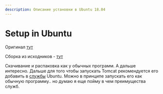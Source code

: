 ```yaml
---
description: Описание установки в Ubuntu 18.04
---
```


# Setup in Ubuntu

Оригинал  [тут](https://community.vscale.io/hc/ru/community/posts/211836285-%D0%A3%D1%81%D1%82%D0%B0%D0%BD%D0%BE%D0%B2%D0%BA%D0%B0-%D0%B8-%D0%BD%D0%B0%D1%81%D1%82%D1%80%D0%BE%D0%B9%D0%BA%D0%B0-Tomcat-9-%D0%BD%D0%B0-Ubuntu-16-04)

Сборка из исходников - [тут](http://dev-blogs.com/%D1%81%D0%B1%D0%BE%D1%80%D0%BA%D0%B0-%D0%B8-%D0%BD%D0%B0%D1%81%D1%82%D1%80%D0%BE%D0%B9%D0%BA%D0%B0-tomcat/)

Скачивание и распаковка как у обычных программ. А дальше интересно. Дальше для того чтобы запускать Tomcat рекомендуется его добавить в [службы](https://javaninja.gitbook.io/project/other/linux/notes/services-in-ubuntu) Ubuntu. Можно в принципе запускать его как обычную программу.. но думаю я еще пойму в чем преимущества служб.

